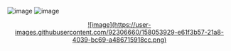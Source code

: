 ![image](https://user-images.githubusercontent.com/92306660/158053823-5df3da35-cf0b-4278-8b43-fbb74bcd76bb.png)
![image](https://user-images.githubusercontent.com/92306660/158053897-243e7306-3da0-4811-9524-c66eb297d192.png)
<p align="center">
  <a href="https://skillicons.dev">
    ![image](https://user-images.githubusercontent.com/92306660/158053929-e61f3b57-21a8-4039-bc69-a486715918cc.png)
  </a>
</p>
